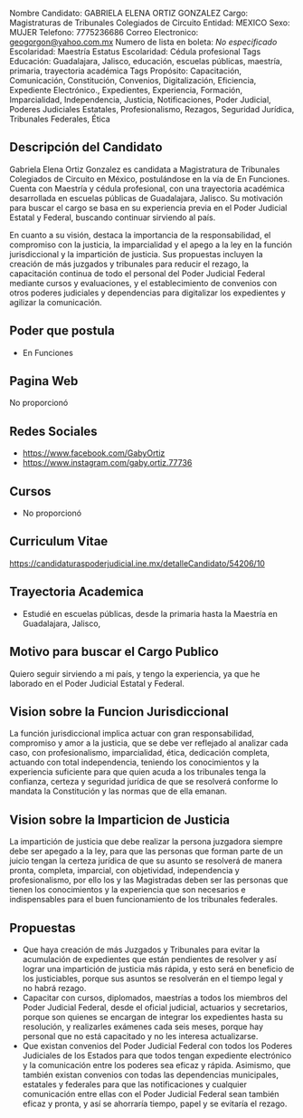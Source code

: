 Nombre Candidato: GABRIELA ELENA ORTIZ GONZALEZ
Cargo: Magistraturas de Tribunales Colegiados de Circuito
Entidad: MEXICO
Sexo: MUJER
Telefono: 7775236686
Correo Electronico: geogorgon@yahoo.com.mx
Numero de lista en boleta: *No especificado*
Escolaridad: Maestría
Estatus Escolaridad: Cédula profesional
Tags Educación: Guadalajara, Jalisco, educación, escuelas públicas, maestría, primaria, trayectoria académica
Tags Propósito: Capacitación, Comunicación, Constitución, Convenios, Digitalización, Eficiencia, Expediente Electrónico., Expedientes, Experiencia, Formación, Imparcialidad, Independencia, Justicia, Notificaciones, Poder Judicial, Poderes Judiciales Estatales, Profesionalismo, Rezagos, Seguridad Jurídica, Tribunales Federales, Ética


## Descripción del Candidato 

Gabriela Elena Ortiz Gonzalez es candidata a Magistratura de Tribunales Colegiados de Circuito en México, postulándose en la vía de En Funciones. Cuenta con Maestría y cédula profesional, con una trayectoria académica desarrollada en escuelas públicas de Guadalajara, Jalisco. Su motivación para buscar el cargo se basa en su experiencia previa en el Poder Judicial Estatal y Federal, buscando continuar sirviendo al país.

En cuanto a su visión, destaca la importancia de la responsabilidad, el compromiso con la justicia, la imparcialidad y el apego a la ley en la función jurisdiccional y la impartición de justicia. Sus propuestas incluyen la creación de más juzgados y tribunales para reducir el rezago, la capacitación continua de todo el personal del Poder Judicial Federal mediante cursos y evaluaciones, y el establecimiento de convenios con otros poderes judiciales y dependencias para digitalizar los expedientes y agilizar la comunicación.


## Poder que postula

- En Funciones


## Pagina Web

No proporcionó


## Redes Sociales

- https://www.facebook.com/GabyOrtiz
- https://www.instagram.com/gaby.ortiz.77736


## Cursos

- No proporcionó


## Curriculum Vitae

https://candidaturaspoderjudicial.ine.mx/detalleCandidato/54206/10


## Trayectoria Academica

- Estudié en escuelas públicas, desde la primaria hasta la Maestría en Guadalajara, Jalisco,


## Motivo para buscar el Cargo Publico

Quiero seguir sirviendo a mi país, y tengo la experiencia, ya que he laborado en el Poder Judicial Estatal y Federal.


## Vision sobre la Funcion Jurisdiccional

La función jurisdiccional implica actuar con gran responsabilidad, compromiso y amor a la justicia, que se debe ver reflejado al analizar cada caso, con profesionalismo, imparcialidad, ética, dedicación completa, actuando con total independencia, teniendo los conocimientos y la experiencia suficiente para que quien acuda a los tribunales tenga la confianza, certeza y seguridad jurídica de que se resolverá conforme lo mandata la Constitución y las normas que de ella emanan.


## Vision sobre la Imparticion de Justicia

La impartición de justicia que debe realizar la persona juzgadora siempre debe ser apegado a la ley, para que las personas que forman parte de un juicio tengan la certeza jurídica de que su asunto se resolverá de manera pronta, completa, imparcial, con objetividad, independencia y profesionalismo, por ello los y las Magistradas deben ser las personas que tienen los conocimientos y la experiencia que son necesarios e indispensables para el buen funcionamiento de los tribunales federales.


## Propuestas

- Que haya creación de más Juzgados y Tribunales para evitar la acumulación de expedientes que están pendientes de resolver y así lograr una impartición de justicia más rápida, y esto será en beneficio de los justiciables, porque sus asuntos se resolverán en el tiempo legal y no habrá rezago.
- Capacitar con cursos, diplomados, maestrías a todos los miembros del Poder Judicial Federal, desde el oficial judicial, actuarios y secretarios, porque son quienes se encargan de integrar los expedientes hasta su resolución, y realizarles exámenes cada seis meses, porque hay personal que no está capacitado y no les interesa actualizarse.
- Que existan convenios del Poder Judicial Federal con todos los Poderes Judiciales de los Estados para que todos tengan expediente electrónico y la comunicación entre los poderes sea eficaz y rápida. Asimismo, que también existan convenios con todas las dependencias municipales, estatales y federales para que las notificaciones y cualquier comunicación entre ellas con el Poder Judicial Federal sean también eficaz y pronta, y así se ahorraría tiempo, papel y se evitaría el rezago.

